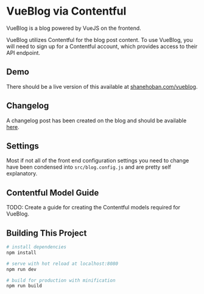 # VueBlog via Contentful

VueBlog is a blog powered by VueJS on the frontend.

VueBlog utilizes Contentful for the blog post content. To use VueBlog, you will need to sign up for a Contentful account, which provides access to their API endpoint.

## Demo

There should be a live version of this available at [shanehoban.com/vueblog](https://www.shanehoban.com/vueblog).

## Changelog

A changelog post has been created on the blog and should be available [here](https://www.shanehoban.com/vueblog/#/post/683qaLiSk5tHDKKNeudzRf).

## Settings

Most if not all of the front end configuration settings you need to change have been condensed into `src/blog.config.js` and are pretty self explanatory.

## Contentful Model Guide

TODO: Create a guide for creating the Contentful models required for VueBlog.

## Building This Project

``` bash
# install dependencies
npm install

# serve with hot reload at localhost:8080
npm run dev

# build for production with minification
npm run build
```
